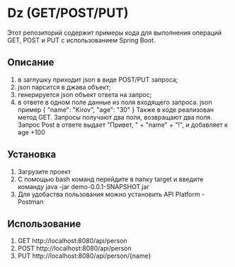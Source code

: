# Dz (GET/POST/PUT)

Этот репозиторий содержит примеры кода для выполнения операций GET, POST и PUT с использованием Spring Boot.

## Описание

1) в заглушку приходит json в виде POST/PUT запроса;
2) json парсится в джава объект;
3) генерируется json объект ответа на запрос;
4) в ответе в одном поле данные из поля входящего запроса.
json пример
{
    "name": "Kirov",
    "age": "30"
}
Также в коде реализован метод GET. Запросы получают два поля, возвращают два поля. Запрос Post в ответе выдает "Привет, " + "name" + "!", и добавляет к age +100

## Установка

1) Загрузите проект
2) С помощью bash команд перейдите в папку target и введите команду java -jar demo-0.0.1-SNAPSHOT.jar
3) Для удобаства пользования можно установить API Platform - Postman

## Использование

1) GET http://localhost:8080/api/person
2) POST http://localhost:8080/api/person
3) PUT http://localhost:8080/api/person/{name}